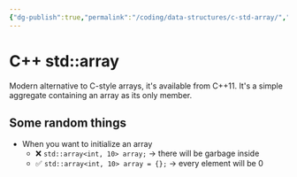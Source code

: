 ```yaml
---
{"dg-publish":true,"permalink":"/coding/data-structures/c-std-array/","created":"2022-08-04T10:57:35.121+02:00","updated":"2023-01-23T01:31:33.959+01:00"}
---
```


# C++ std::array
Modern alternative to C-style arrays, it's available from C++11. 
It's a simple aggregate containing an array as its only member.

## Some random things
- When you want to initialize an array
	- ❌ `std::array<int, 10> array;`  $\rightarrow$ there will be garbage inside
	- ✅ `std::array<int, 10> array = {};` $\rightarrow$ every element will be 0